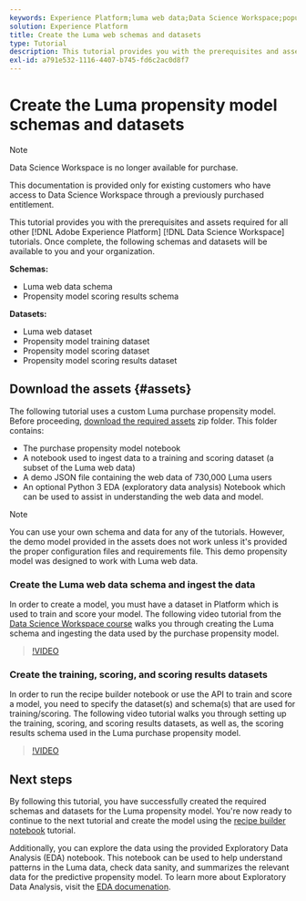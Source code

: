 ```yaml
---
keywords: Experience Platform;luma web data;Data Science Workspace;popular topics;recipes;demo data;demo web data;luma data
solution: Experience Platform
title: Create the Luma web schemas and datasets
type: Tutorial
description: This tutorial provides you with the prerequisites and assets required for the Luma demo propensity model.
exl-id: a791e532-1116-4407-b745-fd6c2ac0d8f7
---
```

# Create the Luma propensity model schemas and datasets

>[!NOTE]
>
>Data Science Workspace is no longer available for purchase.
>
>This documentation is provided only for existing customers who have access to Data Science Workspace through a previously purchased entitlement.

This tutorial provides you with the prerequisites and assets required for all other [!DNL Adobe Experience Platform] [!DNL Data Science Workspace] tutorials. Once complete, the following schemas and datasets will be available to you and your organization.

**Schemas:**

- Luma web data schema
- Propensity model scoring results schema

**Datasets:**

- Luma web dataset
- Propensity model training dataset
- Propensity model scoring dataset
- Propensity model scoring results dataset

## Download the assets {#assets}

The following tutorial uses a custom Luma purchase propensity model. Before proceeding, [download the required assets](https://experienceleague.adobe.com/docs/platform-learn/assets/DSW-course-sample-assets.zip) zip folder. This folder contains:

- The purchase propensity model notebook
- A notebook used to ingest data to a training and scoring dataset (a subset of the Luma web data)
- A demo JSON file containing the web data of 730,000 Luma users
- An optional Python 3 EDA (exploratory data analysis) Notebook which can be used to assist in understanding the web data and model.

>[!NOTE]
>
> You can use your own schema and data for any of the tutorials. However, the demo model provided in the assets does not work unless it's provided the proper configuration files and requirements file. This demo propensity model was designed to work with Luma web data.

### Create the Luma web data schema and ingest the data

In order to create a model, you must have a dataset in Platform which is used to train and score your model. The following video tutorial from the [Data Science Workspace course](https://experienceleague.adobe.com/?recommended=ExperiencePlatform-U-1-2021.1.dsw) walks you through creating the Luma schema and ingesting the data used by the purchase propensity model.

>[!VIDEO](https://video.tv.adobe.com/v/333312)

### Create the training, scoring, and scoring results datasets

In order to run the recipe builder notebook or use the API to train and score a model, you need to specify the dataset(s) and schema(s) that are used for training/scoring. The following video tutorial walks you through setting up the training, scoring, and scoring results datasets, as well as, the scoring results schema used in the Luma purchase propensity model.

>[!VIDEO](https://video.tv.adobe.com/v/333426)

## Next steps

By following this tutorial, you have successfully created the required schemas and datasets for the Luma propensity model. You're now ready to continue to the next tutorial and create the model using the [recipe builder notebook](../jupyterlab/create-a-model.md) tutorial.

Additionally, you can explore the data using the provided Exploratory Data Analysis (EDA) notebook. This notebook can be used to help understand patterns in the Luma data, check data sanity, and summarizes the relevant data for the predictive propensity model. To learn more about Exploratory Data Analysis, visit the [EDA documenation](../jupyterlab/eda-notebook.md).
